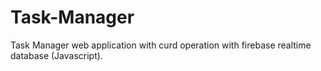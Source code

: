 # Task-Manager
Task Manager web application with curd operation with firebase realtime database (Javascript).
